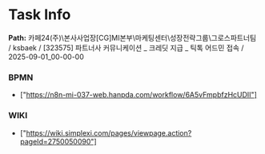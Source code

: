 # Task Info

**Path:** 카페24(주)\본사사업장\[CG]MI본부\마케팅센터\성장전략그룹\그로스파트너팀 / ksbaek / [323575] 파트너사 커뮤니케이션 _ 크레딧 지급 _ 틱톡 어드민 접속 / 2025-09-01_00-00-00

### BPMN
- ["https://n8n-mi-037-web.hanpda.com/workflow/6A5vFmpbfzHcUDII"]

### WIKI
- ["https://wiki.simplexi.com/pages/viewpage.action?pageId=2750050090"]

